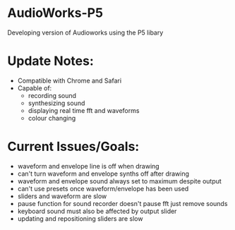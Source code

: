 # AudioWorks-P5

Developing version of Audioworks using the P5 libary 

# Update Notes:
- Compatible with Chrome and Safari
- Capable of:
  - recording sound
  - synthesizing sound 
  - displaying real time fft and waveforms
  - colour changing 

# Current Issues/Goals: 
- waveform and envelope line is off when drawing
- can't turn waveform and envelope synths off after drawing 
- waveform and envelope sound always set to maximum despite output
- can't use presets once waveform/envelope has been used
- sliders and waveform are slow
- pause function for sound recorder doesn't pause fft just remove sounds
- keyboard sound must also be affected by output slider 
- updating and repositioning sliders are slow
